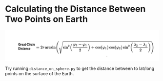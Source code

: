 # Calculating the Distance Between Two Points on Earth

![haversine formula](Great_Circle_Distance.png)

Try running ```distance_on_sphere.py``` to get the distance between to lat/long
points on the surface of the Earth.
